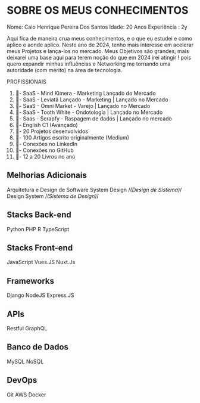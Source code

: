 # SOBRE OS MEUS CONHECIMENTOS 

Nome: Caio Henrique Pereira Dos Santos
Idade: 20 Anos
Experiência : 2y


Aqui fica de maneira crua meus conhecimentos, e o que eu estudei e como aplico e aonde aplico. 
Neste ano de 2024, tenho mais interesse em acelerar meus Projetos e lança-los no mercado. Meus
Objetivos são grandes, mais deixarei uma base aqui para terem noção do que em 2024 irei atingir ! 
pois quero expandir minhas influências e Networking me tornando uma autoridade (com mérito) na 
área de tecnologia. 

PROFISSIONAIS
1. 🎯- SaaS - Mind Kimera - Marketing Lançado do Mercado
2. 🎯- SaaS - Leviatã Lançado - Marketing | Lançado no Mercado
3. 🎯- SaaS - Omni Market - Varejo | Lançado no Mercado 
4. 🎯- SaaS - Tooth White - Ondotologia | Lançado no Mercado
5. 🎯- Saas - Scrapfy - Raspagem de dados | Lançado no mercado
6. 🎯- English C1 (Avançado)
7. 🎯- 20 Projetos desenvolvidos 
8. 🎯- 100 Artigos escrito originalmente (Medium)
9. 🎯- Conexões no LinkedIn
10. 🎯- Conexões no GitHub
11. 🎯- 12 a 20 Livros no ano

## Melhorias Adicionais
Arquitetura e Design de Software
System Design /*(Design de Sistema)*/
Design System /*(Sistema de Design)*/

## Stacks Back-end
Python
PHP
R
TypeScript

## Stacks Front-end
JavaScript
Vues.JS
Nuxt.Js

## Frameworks
Django
NodeJS
Express.JS

## APIs
Restful
GraphQL

## Banco de Dados
MySQL
NoSQL

## DevOps 
Git
AWS 
Docker
